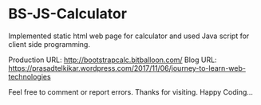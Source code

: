# BS-JS-Calculator
Implemented static html web page for calculator and used Java script for client side programming.

Production URL: http://bootstrapcalc.bitballoon.com/
Blog URL: https://prasadtelkikar.wordpress.com/2017/11/06/journey-to-learn-web-technologies

Feel free to comment or report errors. 
Thanks for visiting. Happy Coding...